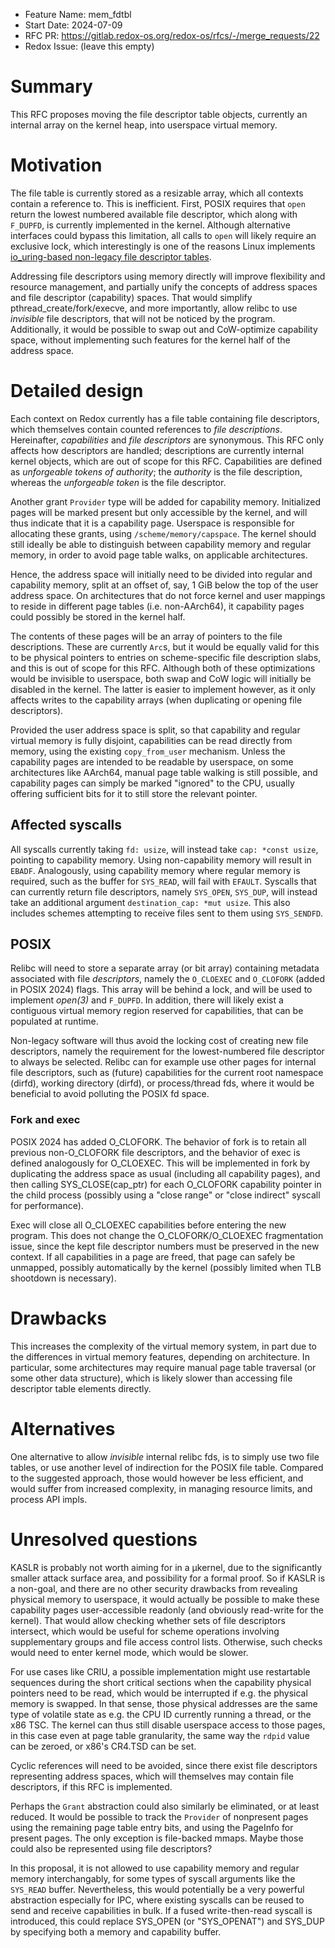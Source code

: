 - Feature Name: mem_fdtbl
- Start Date: 2024-07-09
- RFC PR: https://gitlab.redox-os.org/redox-os/rfcs/-/merge_requests/22
- Redox Issue: (leave this empty)

# Summary
[summary]: #summary

This RFC proposes moving the file descriptor table objects, currently an internal array on the kernel heap, into userspace virtual memory.

# Motivation
[motivation]: #motivation

The file table is currently stored as a resizable array, which all contexts contain a reference to.
This is inefficient.
First, POSIX requires that `open` return the lowest numbered available file descriptor, which along with `F_DUPFD`, is currently implemented in the kernel.
Although alternative interfaces could bypass this limitation, all calls to `open` will likely require an exclusive lock, which interestingly is one of the reasons Linux implements [io_uring-based non-legacy file descriptor tables](https://lwn.net/Articles/863071/).

Addressing file descriptors using memory directly will improve flexibility and resource management, and partially unify the concepts of address spaces and file descriptor (capability) spaces.
That would simplify pthread_create/fork/execve, and more importantly, allow relibc to use _invisible_ file descriptors, that will not be noticed by the program.
Additionally, it would be possible to swap out and CoW-optimize capability space, without implementing such features for the kernel half of the address space.

# Detailed design
[design]: #detailed-design

Each context on Redox currently has a file table containing file descriptors, which themselves contain counted references to _file descriptions_.
Hereinafter, _capabilities_ and _file descriptors_ are synonymous.
This RFC only affects how descriptors are handled; descriptions are currently internal kernel objects, which are out of scope for this RFC.
Capabilities are defined as _unforgeable tokens of authority_; the _authority_ is the file description, whereas the _unforgeable token_ is the file descriptor.

Another grant `Provider` type will be added for capability memory.
Initialized pages will be marked present but only accessible by the kernel, and will thus indicate that it is a capability page.
Userspace is responsible for allocating these grants, using `/scheme/memory/capspace`.
The kernel should still ideally be able to distinguish between capability memory and regular memory, in order to avoid page table walks, on applicable architectures.

Hence, the address space will initially need to be divided into regular and capability memory, split at an offset of, say, 1 GiB below the top of the user address space.
On architectures that do not force kernel and user mappings to reside in different page tables (i.e. non-AArch64), it capability pages could possibly be stored in the kernel half.

The contents of these pages will be an array of pointers to the file descriptions.
These are currently `Arc`s, but it would be equally valid for this to be physical pointers to entries on scheme-specific file description slabs, and this is out of scope for this RFC.
Although both of these optimizations would be invisible to userspace, both swap and CoW logic will initially be disabled in the kernel.
The latter is easier to implement however, as it only affects writes to the capability arrays (when duplicating or opening file descriptors).

Provided the user address space is split, so that capability and regular virtual memory is fully disjoint, capabilities can be read directly from memory, using the existing `copy_from_user` mechanism.
Unless the capability pages are intended to be readable by userspace, on some architectures like AArch64, manual page table walking is still possible, and capability pages can simply be marked "ignored" to the CPU, usually offering sufficient bits for it to still store the relevant pointer.

## Affected syscalls

All syscalls currently taking `fd: usize`, will instead take `cap: *const usize`, pointing to capability memory.
Using non-capability memory will result in `EBADF`.
Analogously, using capability memory where regular memory is required, such as the buffer for `SYS_READ`, will fail with `EFAULT`.
Syscalls that can currently return file descriptors, namely `SYS_OPEN`, `SYS_DUP`, will instead take an additional argument `destination_cap: *mut usize`.
This also includes schemes attempting to receive files sent to them using `SYS_SENDFD`.

## POSIX

Relibc will need to store a separate array (or bit array) containing metadata associated with file _descriptors_, namely the `O_CLOEXEC` and `O_CLOFORK` (added in POSIX 2024) flags.
This array will be behind a lock, and will be used to implement _open(3)_ and `F_DUPFD`.
In addition, there will likely exist a contiguous virtual memory region reserved for capabilities, that can be populated at runtime.

Non-legacy software will thus avoid the locking cost of creating new file descriptors, namely the requirement for the lowest-numbered file descriptor to always be selected.
Relibc can for example use other pages for internal file descriptors, such as (future) capabilities for the current root namespace (dirfd), working directory (dirfd), or process/thread fds, where it would be beneficial to avoid polluting the POSIX fd space.

### Fork and exec

POSIX 2024 has added O_CLOFORK.
The behavior of fork is to retain all previous non-O_CLOFORK file descriptors, and the behavior of exec is defined analogously for O_CLOEXEC.
This will be implemented in fork by duplicating the address space as usual (including all capability pages), and then calling SYS_CLOSE(cap_ptr) for each O_CLOFORK capability pointer in the child process (possibly using a "close range" or "close indirect" syscall for performance).

Exec will close all O_CLOEXEC capabilities before entering the new program.
This does not change the O_CLOFORK/O_CLOEXEC fragmentation issue, since the kept file descriptor numbers must be preserved in the new context.
If all capabilities in a page are freed, that page can safely be unmapped, possibly automatically by the kernel (possibly limited when TLB shootdown is necessary).

# Drawbacks
[drawbacks]: #drawbacks

This increases the complexity of the virtual memory system, in part due to the differences in virtual memory features, depending on architecture.
In particular, some architectures may require manual page table traversal (or some other data structure), which is likely slower than accessing file descriptor table elements directly.

# Alternatives
[alternatives]: #alternatives

One alternative to allow _invisible_ internal relibc fds, is to simply use two file tables, or use another level of indirection for the POSIX file table.
Compared to the suggested approach, those would however be less efficient, and would suffer from increased complexity, in managing resource limits, and process API impls.

# Unresolved questions
[unresolved]: #unresolved-questions

KASLR is probably not worth aiming for in a µkernel, due to the significantly smaller attack surface area, and possibility for a formal proof.
So if KASLR is a non-goal, and there are no other security drawbacks from revealing physical memory to userspace, it would actually be possible to make these capability pages user-accessible readonly (and obviously read-write for the kernel).
That would allow checking whether sets of file descriptors intersect, which would be useful for scheme operations involving supplementary groups and file access control lists.
Otherwise, such checks would need to enter kernel mode, which would be slower.

For use cases like CRIU, a possible implementation might use restartable sequences during the short critical sections when the capability physical pointers need to be read, which would be interrupted if e.g. the physical memory is swapped.
In that sense, those physical addresses are the same type of volatile state as e.g. the CPU ID currently running a thread, or the x86 TSC.
The kernel can thus still disable userspace access to those pages, in this case even at page table granularity, the same way the `rdpid` value can be zeroed, or x86's CR4.TSD can be set.

Cyclic references will need to be avoided, since there exist file descriptors representing address spaces, which will themselves may contain file descriptors, if this RFC is implemented.

Perhaps the `Grant` abstraction could also similarly be eliminated, or at least reduced.
It would be possible to track the `Provider` of nonpresent pages using the remaining page table entry bits, and using the PageInfo for present pages.
The only exception is file-backed mmaps.
Maybe those could also be represented using file descriptors?

In this proposal, it is not allowed to use capability memory and regular memory interchangably, for some types of syscall arguments like the `SYS_READ` buffer.
Nevertheless, this would potentially be a very powerful abstraction especially for IPC, where existing syscalls can be reused to send and receive capabilities in bulk.
If a fused write-then-read syscall is introduced, this could replace SYS_OPEN (or "SYS_OPENAT") and SYS_DUP by specifying both a memory and capability buffer.
